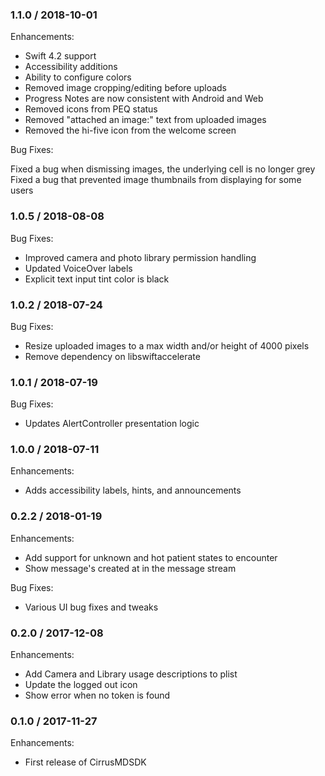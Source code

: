 ### 1.1.0 / 2018-10-01

Enhancements:

* Swift 4.2 support
* Accessibility additions
* Ability to configure colors
* Removed image cropping/editing before uploads
* Progress Notes are now consistent with Android and Web
* Removed icons from PEQ status
* Removed "attached an image:" text from uploaded images
* Removed the hi-five icon from the welcome screen

Bug Fixes:

Fixed a bug when dismissing images, the underlying cell is no longer grey
Fixed a bug that prevented image thumbnails from displaying for some users

### 1.0.5 / 2018-08-08

Bug Fixes:

* Improved camera and photo library permission handling
* Updated VoiceOver labels
* Explicit text input tint color is black

### 1.0.2 / 2018-07-24

Bug Fixes:

* Resize uploaded images to a max width and/or height of 4000 pixels
* Remove dependency on libswiftaccelerate

### 1.0.1 / 2018-07-19

Bug Fixes:

* Updates AlertController presentation logic

### 1.0.0 / 2018-07-11

Enhancements:

* Adds accessibility labels, hints, and announcements

### 0.2.2 / 2018-01-19

Enhancements:

* Add support for unknown and hot patient states to encounter
* Show message's created at in the message stream

Bug Fixes:

* Various UI bug fixes and tweaks

### 0.2.0 / 2017-12-08

Enhancements:

* Add Camera and Library usage descriptions to plist
* Update the logged out icon
* Show error when no token is found

### 0.1.0 / 2017-11-27

Enhancements:

* First release of CirrusMDSDK

